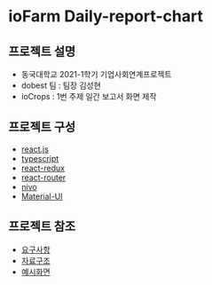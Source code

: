# ioFarm Daily-report-chart
## 프로젝트 설명
- 동국대학교 2021-1학기 기업사회연계프로젝트
- dobest 팀 : 팀장 김성현
- ioCrops : 1번 주제 일간 보고서 화면 제작

## 프로젝트 구성
- [react.js](https://ko.reactjs.org/)
- [typescript](https://www.typescriptlang.org/)
- [react-redux](https://react-redux.js.org/)
- [react-router](https://reactrouter.com/)
- [nivo](https://nivo.rocks/)
- [Material-UI](https://material-ui.com/)

## 프로젝트 참조
- [요구사항](https://docs.google.com/presentation/d/1eaD0SykLHlZnXsJqQyfLzhRuGarLMWt8KSSMKE5FDSQ/edit#slide=id.gc961423692_0_12)
- [자료구조](https://docs.google.com/spreadsheets/d/1wEINYfy8VzkvmH9d8Bo28ARcQ-R1mf30YlhEpQdNRZc/edit?usp=sharing)
- [예시화면](https://www.figma.com/file/e7eLZAHYy4zRuBCQy4B2Vg/ioCrops?node-id=167%3A5)
